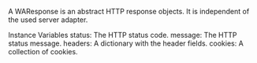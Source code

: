 A WAResponse is an abstract HTTP response objects. It is independent of the used server adapter.

Instance Variables
	status:		<Integer> The HTTP status code.
	message:	<String> The HTTP status message.
	headers:	<WAHeaderFileds> A dictionary with the header fields.
	cookies:		<OrderedCollection> A collection of cookies.
